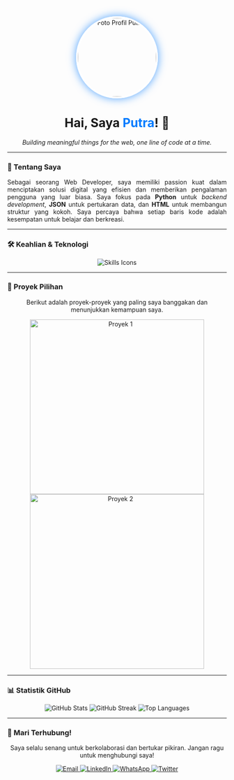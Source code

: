 <div align="center">
  <img src="https://avatars.githubusercontent.com/u/193345457?v=4" alt="Foto Profil Putra" width="180" style="border-radius: 50%; border: 4px solid #fff; box-shadow: 0 0 20px rgba(0, 123, 255, 0.7);">
  <h1>Hai, Saya <span style="color: #007bff;">Putra</span>! 👋</h1>
  <p><i>Building meaningful things for the web, one line of code at a time.</i></p>
</div>

---

### 🚀 Tentang Saya

<p align="justify">
Sebagai seorang Web Developer, saya memiliki passion kuat dalam menciptakan solusi digital yang efisien dan memberikan pengalaman pengguna yang luar biasa. Saya fokus pada <b>Python</b> untuk <i>backend development</i>, <b>JSON</b> untuk pertukaran data, dan <b>HTML</b> untuk membangun struktur yang kokoh. Saya percaya bahwa setiap baris kode adalah kesempatan untuk belajar dan berkreasi.
</p>

---

### 🛠️ Keahlian & Teknologi

<div align="center">
  <img src="https://skillicons.dev/icons?i=python,html,json,github,vscode" alt="Skills Icons">
</div>

---

### 📂 Proyek Pilihan

<p align="center">
  Berikut adalah proyek-proyek yang paling saya banggakan dan menunjukkan kemampuan saya.
</p>

<div align="center">
  <a href="https://sigma-resto.web.app" target="_blank">
    <img src="https://github-readme-stats.vercel.app/api/pin/?username=your-github-username&repo=your-pinned-repo-1&theme=highcontrast" alt="Proyek 1" width="400" />
  </a>
  <a href="https://github.com/your-github-username/your-pinned-repo-2" target="_blank">
    <img src="https://github-readme-stats.vercel.app/api/pin/?username=your-github-username&repo=your-pinned-repo-2&theme=highcontrast" alt="Proyek 2" width="400" />
  </a>
</div>

---

### 📊 Statistik GitHub

<div align="center">
  <img src="https://github-readme-stats.vercel.app/api?username=your-github-username&show_icons=true&theme=highcontrast&hide_rank=true" alt="GitHub Stats">
  <img src="https://github-readme-streak-stats.herokuapp.com/?user=your-github-username&theme=highcontrast" alt="GitHub Streak">
  <img src="https://github-readme-stats.vercel.app/api/top-langs/?username=your-github-username&layout=compact&theme=highcontrast" alt="Top Languages">
</div>

---

### 👋 Mari Terhubung!

<p align="center">
  Saya selalu senang untuk berkolaborasi dan bertukar pikiran. Jangan ragu untuk menghubungi saya!
</p>

<div align="center">
  <a href="mailto:email-anda@gmail.com" target="_blank">
    <img src="https://img.shields.io/badge/Email-D14836?style=for-the-badge&logo=gmail&logoColor=white" alt="Email">
  </a>
  <a href="https://linkedin.com/in/your-linkedin-profile" target="_blank">
    <img src="https://img.shields.io/badge/LinkedIn-0077B5?style=for-the-badge&logo=linkedin&logoColor=white" alt="LinkedIn">
  </a>
  <a href="https://wa.me/6281234567890" target="_blank">
    <img src="https://img.shields.io/badge/WhatsApp-25D366?style=for-the-badge&logo=whatsapp&logoColor=white" alt="WhatsApp">
  </a>
  <a href="https://twitter.com/your-twitter-profile" target="_blank">
    <img src="https://img.shields.io/badge/Twitter-1DA1F2?style=for-the-badge&logo=twitter&logoColor=white" alt="Twitter">
  </a>
</div>

